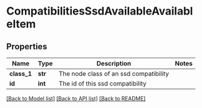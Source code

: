 # CompatibilitiesSsdAvailableAvailableItem

## Properties
Name | Type | Description | Notes
------------ | ------------- | ------------- | -------------
**class_1** | **str** | The node class of an ssd compatibility | 
**id** | **int** | The id of this ssd compatibility | 

[[Back to Model list]](../README.md#documentation-for-models) [[Back to API list]](../README.md#documentation-for-api-endpoints) [[Back to README]](../README.md)


